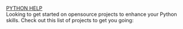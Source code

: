 <u>PYTHON HELP</u><br>
Looking to get started on opensource projects to enhance your Python skills. Check out this list of projects to get you going:
